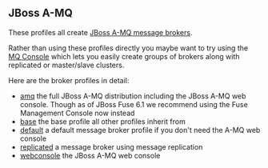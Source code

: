 ## JBoss A-MQ

These profiles all create [JBoss A-MQ message brokers](http://www.jboss.org/products/amq).

Rather than using these profiles directly you maybe want to try using the [MQ Console](#/fabric/mq/brokers) which lets you easily create groups of brokers along with replicated or master/slave clusters.

Here are the broker profiles in detail:

* [amq](/fabric/profiles/mq/amq.profile) the full JBoss A-MQ distribution including the JBoss A-MQ web console. Though as of JBoss Fuse 6.1 we recommend using the Fuse Management Console now instead
* [base](/fabric/profiles/mq/base.profile) the base profile all other profiles inherit from
* [default](/fabric/profiles/mq/default.profile) a default message broker profile if you don't need the A-MQ web console
* [replicated](/fabric/profiles/mq/replicated.profile) a message broker using message replication
* [webconsole](/fabric/profiles/mq/webconsole.profile) the JBoss A-MQ web console
